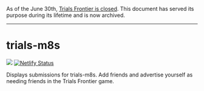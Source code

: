 As of the June 30th, [Trials Frontier is closed](https://ubisoft-mobile.helpshift.com/hc/en/11-trials-frontier/faq/1866-end-of-the-journey-saying-goodbye-to-trials-frontier/). This document has served its purpose during its lifetime and is now archived.

---

# trials-m8s

[![](https://github.com/shilangyu/trials-m8s/workflows/ci/badge.svg)](https://github.com/shilangyu/trials-m8s/actions)
[![Netlify Status](https://api.netlify.com/api/v1/badges/0e6c8e01-4a80-4ab1-ba31-1c148fb6714a/deploy-status)](https://app.netlify.com/sites/trials/deploys)

Displays submissions for trials-m8s. Add friends and advertise yourself as needing friends in the Trials Frontier game.
